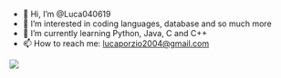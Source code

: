- 👋 Hi, I’m @Luca040619
- 👀 I’m interested in coding languages, database and so much more
- 🌱 I’m currently learning Python, Java, C and C++
- 📫 How to reach me: lucaporzio2004@gmail.com

<img src="https://github-readme-stats.vercel.app/api?username=Luca040619&show_icons=true&bg_color=DEG,8A2387,E94057,F27121&title_color=FFF&text_color=FFF&icon_color=FFF" />
<!---
Luca040619/Luca040619 is a ✨ special ✨ repository because its `README.md` (this file) appears on your GitHub profile.
You can click the Preview link to take a look at your changes.
--->
